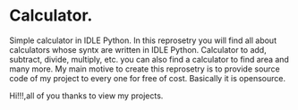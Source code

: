 # Calculator.
Simple calculator in IDLE Python.
In this reprosetry you will find all about calculators whose syntx are written in IDLE Python.
Calculator to add, subtract, divide, multiply, etc. you can also find a calculator to find area and many more.
My main motive to create this reprosetry is to provide source code of my project to every one for free of cost.
Basically it is opensource.

Hi!!!,all of you thanks to view my projects.
